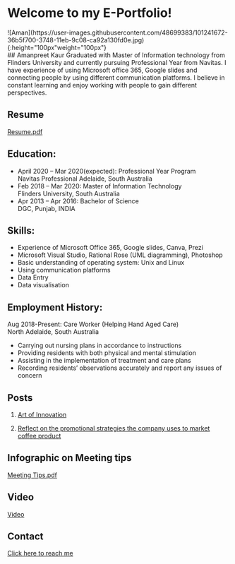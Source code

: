 # Welcome to my E-Portfolio!
<div align=”center”>
![Aman](https://user-images.githubusercontent.com/48699383/101241672-36b5f700-3748-11eb-9c08-ca92a130fd0e.jpg){:height="100px"weight="100px"}
</div>
## Amanpreet Kaur
Graduated with Master of Information technology from Flinders University and currently pursuing Professional Year from Navitas. I have experience of using Microsoft office 365, Google slides and connecting people by using different communication platforms. I believe in constant learning and enjoy working with people to gain different perspectives.

## Resume
[Resume.pdf](https://github.com/Amansanghera/amanpreet.github.io/files/5613913/Resume.pdf)

## Education:
* April 2020 – Mar 2020(expected): Professional Year Program <br>
Navitas Professional Adelaide, South Australia
* Feb 2018 – Mar 2020: Master of Information Technology <br>
Flinders University, South Australia
* Apr 2013 – Apr 2016: Bachelor of Science <br>
DGC, Punjab, INDIA

## Skills:
* Experience of Microsoft Office 365, Google slides, Canva, Prezi
* Microsoft Visual Studio, Rational Rose (UML diagramming), Photoshop
* Basic understanding of operating system: Unix and Linux
* Using communication platforms
* Data Entry
* Data visualisation

## Employment History:
Aug 2018-Present: Care Worker (Helping Hand Aged Care) <br>
North Adelaide, South Australia

* Carrying out nursing plans in accordance to instructions
* Providing residents with both physical and mental stimulation
* Assisting in the implementation of treatment and care plans
* Recording residents’ observations accurately and report any issues of concern


## Posts

1. [Art of Innovation](https://github.com/Amansanghera/amanpreet.github.io/wiki/Art-of-Innovation)


2. [Reflect on the promotional strategies the company uses to market coffee product](https://github.com/Amansanghera/amanpreet.github.io/wiki/Reflect-on-the-promotional-strategies-the-company-uses-to-market-coffee-product)

## Infographic on Meeting tips
[Meeting Tips.pdf](https://github.com/Amansanghera/amanpreet.github.io/files/5613905/Meeting.Tips.pdf)

## Video
[Video](https://github.com/Amansanghera/amanpreet/blob/main/zoom_0.mp4)

## Contact
[Click here to reach me](https://github.com/Amansanghera/amanpreet.github.io/wiki/How-to-reach-me:)
